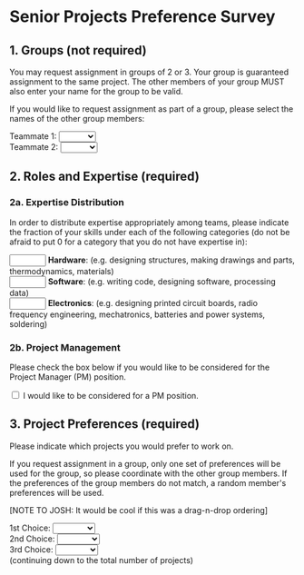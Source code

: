# Senior Projects Preference Survey

## 1. Groups (not required)

You may request assignment in groups of 2 or 3. Your group is guaranteed assignment to the same project. The other members of your group MUST also enter your name for the group to be valid.

If you would like to request assignment as part of a group, please select the names of the other group members:

Teammate 1:
<select name="t1">
    <option></option>
    <option>Alice</option>
    <option>Bob</option>
    <option>Charlie</option>
</select>
<br>
Teammate 2:
<select name="t2">
    <option></option>
    <option>Alice</option>
    <option>Bob</option>
    <option>Charlie</option>
</select>

## 2. Roles and Expertise (required)

### 2a. Expertise Distribution

In order to distribute expertise appropriately among teams, please indicate the fraction of your skills under each of the following categories (do not be afraid to put 0 for a category that you do not have expertise in):

<input type="number" min="0" max="1" step="0.1"></input> **Hardware**: (e.g. designing structures, making drawings and parts, thermodynamics, materials)<br>
<input type="number" min="0" max="1" step="0.1"></input> **Software**: (e.g. writing code, designing software, processing data)<br>
<input type="number" min="0" max="1" step="0.1"></input> **Electronics**: (e.g. designing printed circuit boards, radio frequency engineering, mechatronics, batteries and power systems, soldering)

### 2b. Project Management

Please check the box below if you would like to be considered for the Project Manager (PM) position.

<input type="checkbox"> I would like to be considered for a PM position.

## 3. Project Preferences (required)

Please indicate which projects you would prefer to work on.

If you request assignment in a group, only one set of preferences will be used for the group, so please coordinate with the other group members. If the preferences of the group members do not match, a random member's preferences will be used.

[NOTE TO JOSH: It would be cool if this was a drag-n-drop ordering]

1st Choice:
<select name="p1">
    <option></option>
    <option>Project 1</option>
    <option>Project 2</option>
    <option>Project 3</option>
</select><br>
2nd Choice:
<select name="p2">
    <option></option>
    <option>Project 1</option>
    <option>Project 2</option>
    <option>Project 3</option>
</select><br>
3rd Choice:
<select name="p3">
    <option></option>
    <option>Project 1</option>
    <option>Project 2</option>
    <option>Project 3</option>
</select><br>
(continuing down to the total number of projects)
